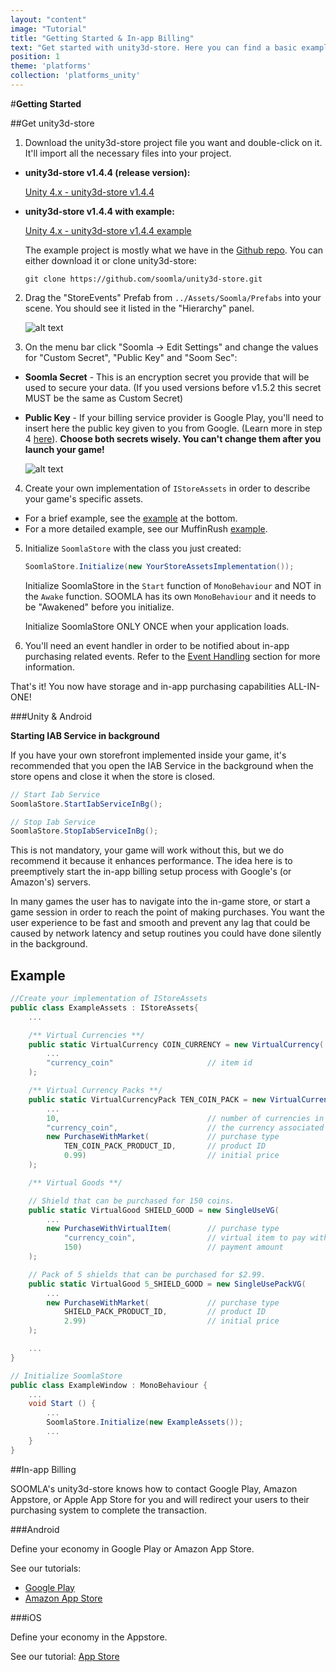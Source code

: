 ```yaml
---
layout: "content"
image: "Tutorial"
title: "Getting Started & In-app Billing"
text: "Get started with unity3d-store. Here you can find a basic example of initialization, economy framework integration, and links to downloads and IAP setup."
position: 1
theme: 'platforms'
collection: 'platforms_unity'
---
```


#**Getting Started**

##Get unity3d-store

1. Download the unity3d-store project file you want and double-click on it. It'll import all the necessary files into your project.

  - **unity3d-store v1.4.4 (release version):**

    [Unity 4.x - unity3d-store v1.4.4](http://bit.ly/1ir2odn)

  - **unity3d-store v1.4.4 with example:**

    [Unity 4.x - unity3d-store v1.4.4 example](http://bit.ly/SDcsGS)

    The example project is mostly what we have in the [Github repo](https://github.com/soomla/unity3d-store). You can either download it or clone unity3d-store:

    `git clone https://github.com/soomla/unity3d-store.git`

2. Drag the "StoreEvents" Prefab from `../Assets/Soomla/Prefabs` into your scene. You should see it listed in the "Hierarchy" panel.

    ![alt text](/img/tutorial_img/unity_getting_started/hierarchyPanel.png "Hierarchy")

3. On the menu bar click "Soomla -> Edit Settings" and change the values for "Custom Secret", "Public Key" and "Soom Sec":

  - **Soomla Secret** - This is an encryption secret you provide that will be used to secure your data. (If you used versions before v1.5.2 this secret MUST be the same as Custom Secret)

  - **Public Key** - If your billing service provider is Google Play, you'll need to insert here the public key given to you from Google. (Learn more in step 4 [here](/docs/platforms/android/GooglePlayIAB)). **Choose both secrets wisely. You can't change them after you launch your game!**

      ![alt text](/img/tutorial_img/unity_getting_started/soomlaSettings.png "Soomla Settings")

4. Create your own implementation of `IStoreAssets` in order to describe your game's specific assets.
  - For a brief example, see the [example](#example) at the bottom.
  - For a more detailed example, see our MuffinRush [example](https://github.com/soomla/unity3d-store/blob/master/Soomla/Assets/Examples/MuffinRush/MuffinRushAssets.cs).

5. Initialize `SoomlaStore` with the class you just created:

    ``` cs
    SoomlaStore.Initialize(new YourStoreAssetsImplementation());
    ```
    
    Initialize SoomlaStore in the `Start` function of `MonoBehaviour` and NOT in the `Awake` function. SOOMLA has its own `MonoBehaviour` and it needs to be "Awakened" before you initialize.

    <div class="warning-box">Initialize SoomlaStore ONLY ONCE when your application loads.</div>

5. You'll need an event handler in order to be notified about in-app purchasing related events. Refer to the [Event Handling](/docs/platforms/unity3d/Events) section for more information.

That's it! You now have storage and in-app purchasing capabilities ALL-IN-ONE!

###Unity & Android

**Starting IAB Service in background**

If you have your own storefront implemented inside your game, it's recommended that you open the IAB Service in the background when the store opens and close it when the store is closed.

``` cs
// Start Iab Service
SoomlaStore.StartIabServiceInBg();

// Stop Iab Service
SoomlaStore.StopIabServiceInBg();
```

This is not mandatory, your game will work without this, but we do recommend it because it enhances performance. The idea here is to preemptively start the in-app billing setup process with Google's (or Amazon's) servers.

In many games the user has to navigate into the in-game store, or start a game session in order to reach the point of making purchases. You want the user experience to be fast and smooth and prevent any lag that could be caused by network latency and setup routines you could have done silently in the background.



## Example

``` cs
//Create your implementation of IStoreAssets
public class ExampleAssets : IStoreAssets{
    ...

    /** Virtual Currencies **/
    public static VirtualCurrency COIN_CURRENCY = new VirtualCurrency(
        ...
        "currency_coin"                     // item id
	);

    /** Virtual Currency Packs **/
    public static VirtualCurrencyPack TEN_COIN_PACK = new VirtualCurrencyPack(
        ...
        10,                                 // number of currencies in the pack
        "currency_coin",                    // the currency associated with this pack
        new PurchaseWithMarket(             // purchase type
            TEN_COIN_PACK_PRODUCT_ID,       // product ID
            0.99)                           // initial price
    );

    /** Virtual Goods **/

    // Shield that can be purchased for 150 coins.
    public static VirtualGood SHIELD_GOOD = new SingleUseVG(
        ...
        new PurchaseWithVirtualItem(        // purchase type
            "currency_coin",                // virtual item to pay with
            150)                            // payment amount
    );

    // Pack of 5 shields that can be purchased for $2.99.
    public static VirtualGood 5_SHIELD_GOOD = new SingleUsePackVG(
        ...
        new PurchaseWithMarket(             // purchase type
            SHIELD_PACK_PRODUCT_ID,         // product ID
            2.99)                           // initial price
    );

    ...
}

// Initialize SoomlaStore
public class ExampleWindow : MonoBehaviour {
    ...
    void Start () {
		...
		SoomlaStore.Initialize(new ExampleAssets());
		...
	}
}
```

##In-app Billing

SOOMLA's unity3d-store knows how to contact Google Play, Amazon Appstore, or Apple App Store for you and will redirect your users to their purchasing system to complete the transaction.

###Android

Define your economy in Google Play or Amazon App Store.

See our tutorials:

- [Google Play](/docs/platforms/android/GooglePlayIAB)
- [Amazon App Store](/docs/platforms/android/AmazonIAB)

###iOS

Define your economy in the Appstore.

See our tutorial: [App Store](/docs/platforms/ios/AppStoreIAB)
